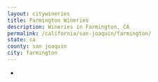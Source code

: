 ```yaml
---
layout: citywineries
title: Farmington Wineries
description: Wineries in Farmington, CA
permalink: /california/san-joaquin/farmington/
state: ca
county: san joaquin
city: farmington
---
```

-
